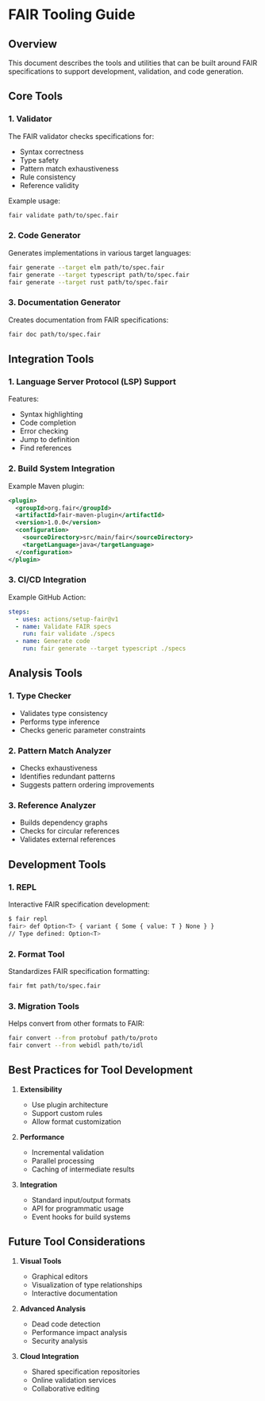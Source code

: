 # FAIR Tooling Guide

## Overview

This document describes the tools and utilities that can be built around FAIR specifications to support development, validation, and code generation.

## Core Tools

### 1. Validator

The FAIR validator checks specifications for:

- Syntax correctness
- Type safety
- Pattern match exhaustiveness
- Rule consistency
- Reference validity

Example usage:
```bash
fair validate path/to/spec.fair
```

### 2. Code Generator

Generates implementations in various target languages:

```bash
fair generate --target elm path/to/spec.fair
fair generate --target typescript path/to/spec.fair
fair generate --target rust path/to/spec.fair
```

### 3. Documentation Generator

Creates documentation from FAIR specifications:

```bash
fair doc path/to/spec.fair
```

## Integration Tools

### 1. Language Server Protocol (LSP) Support

Features:
- Syntax highlighting
- Code completion
- Error checking
- Jump to definition
- Find references

### 2. Build System Integration

Example Maven plugin:
```xml
<plugin>
  <groupId>org.fair</groupId>
  <artifactId>fair-maven-plugin</artifactId>
  <version>1.0.0</version>
  <configuration>
    <sourceDirectory>src/main/fair</sourceDirectory>
    <targetLanguage>java</targetLanguage>
  </configuration>
</plugin>
```

### 3. CI/CD Integration

Example GitHub Action:
```yaml
steps:
  - uses: actions/setup-fair@v1
  - name: Validate FAIR specs
    run: fair validate ./specs
  - name: Generate code
    run: fair generate --target typescript ./specs
```

## Analysis Tools

### 1. Type Checker

- Validates type consistency
- Performs type inference
- Checks generic parameter constraints

### 2. Pattern Match Analyzer

- Checks exhaustiveness
- Identifies redundant patterns
- Suggests pattern ordering improvements

### 3. Reference Analyzer

- Builds dependency graphs
- Checks for circular references
- Validates external references

## Development Tools

### 1. REPL

Interactive FAIR specification development:

```bash
$ fair repl
fair> def Option<T> { variant { Some { value: T } None } }
// Type defined: Option<T>
```

### 2. Format Tool

Standardizes FAIR specification formatting:

```bash
fair fmt path/to/spec.fair
```

### 3. Migration Tools

Helps convert from other formats to FAIR:

```bash
fair convert --from protobuf path/to/proto
fair convert --from webidl path/to/idl
```

## Best Practices for Tool Development

1. **Extensibility**
   - Use plugin architecture
   - Support custom rules
   - Allow format customization

2. **Performance**
   - Incremental validation
   - Parallel processing
   - Caching of intermediate results

3. **Integration**
   - Standard input/output formats
   - API for programmatic usage
   - Event hooks for build systems

## Future Tool Considerations

1. **Visual Tools**
   - Graphical editors
   - Visualization of type relationships
   - Interactive documentation

2. **Advanced Analysis**
   - Dead code detection
   - Performance impact analysis
   - Security analysis

3. **Cloud Integration**
   - Shared specification repositories
   - Online validation services
   - Collaborative editing
